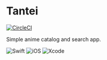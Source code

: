 # Tantei

[![CircleCI](https://dl.circleci.com/status-badge/img/gh/mugetsu/Tantei/tree/develop.svg?style=svg&circle-token=fceb7843778e1f35638fee2fe7f4b1f6cd91e0eb)](https://dl.circleci.com/status-badge/redirect/gh/mugetsu/Tantei/tree/develop)

Simple anime catalog and search app.


![Swift](https://img.shields.io/badge/swift-F54A2A?style=for-the-badge&logo=swift&logoColor=white) ![iOS](https://img.shields.io/badge/iOS-000000?style=for-the-badge&logo=ios&logoColor=white) ![Xcode](https://img.shields.io/badge/Xcode-007ACC?style=for-the-badge&logo=Xcode&logoColor=white)
